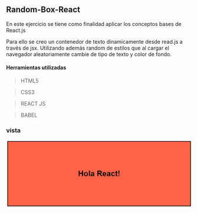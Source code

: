 
## Random-Box-React


En este ejercicio se tiene como finalidad  aplicar los conceptos bases de React.js 

Para ello se creo  un contenedor de texto dinamicamente desde read.js a través de jsx.
Utilizando además random de estilos que al cargar el navegador aleatoriamente cambie de tipo de texto y color de fondo.

#### Herramientas utilizadas

> HTML5

> CSS3

> REACT JS

> BABEL

### vista


![React desde cero](images/vista.PNG)



